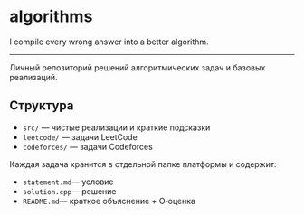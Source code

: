 # algorithms
I compile every wrong answer into a better algorithm.

---

Личный репозиторий решений алгоритмических задач и базовых реализаций.

## Структура

* `src/`        — чистые реализации и краткие подсказки
* `leetcode/`   — задачи LeetCode
* `codeforces/` — задачи Codeforces

Каждая задача хранится в отдельной папке платформы и содержит:

* `statement.md`— условие
* `solution.cpp`— решение
* `README.md`— краткое объяснение + O‑оценка
